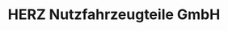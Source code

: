 ---
title: "HERZ Nutzfahrzeugteile GmbH"
url: /schwerin/herz-nutzfahrzeugteile-gmbh/
shop: Autoteile
---